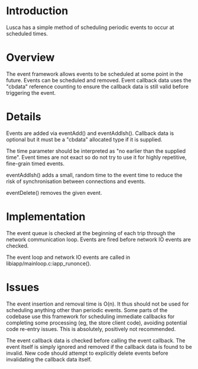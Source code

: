 # Introduction #

Lusca has a simple method of scheduling periodic events to occur at scheduled times.

# Overview #

The event framework allows events to be scheduled at some point in the future. Events can be scheduled and removed. Event callback data uses the "cbdata" reference counting to ensure the callback data is still valid before triggering the event.

# Details #

Events are added via eventAdd() and eventAddIsh(). Callback data is optional but it must be a "cbdata" allocated type if it is supplied.

The time parameter should be interpreted as "no earlier than the supplied time". Event times are not exact so do not try to use it for highly repetitive, fine-grain timed events.

eventAddIsh() adds a small, random time to the event time to reduce the risk of synchronisation between connections and events.

eventDelete() removes the given event.

# Implementation #

The event queue is checked at the beginning of each trip through the network communication loop. Events are fired before network IO events are checked.

The event loop and network IO events are called in libiapp/mainloop.c:iapp\_runonce().

# Issues #

The event insertion and removal time is O(n). It thus should not be used for scheduling anything other than periodic events. Some parts of the codebase use this framework for scheduling immediate callbacks for completing some processing (eg, the store client code), avoiding potential code re-entry issues. This is absolutely, positively not recommended.

The event callback data is checked before calling the event callback. The event itself is simply ignored and removed if the callback data is found to be invalid. New code should attempt to explicitly delete events before invalidating the callback data itself.